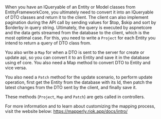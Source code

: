 When you have an IQueryable of an Entity or Model classes from EntityFrameworkCore, 
you ultimately need to convert it into an IQueryable of DTO classes and return it to the client.
The client can also implement pagination during the API call by sending values for $top, $skip and sort by $orderby in query string.
Ultimately, the query is executed by aspnetcore and the data gets streamed from the database to the client, which is the most optimal case.
For this, you need to write a `Project` for each Entity you intend to return a query of DTO class from.

You also write a `Map` for when a DTO is sent to the server for create or update api,
so you can convert it to an Entity and save it in the database using ef core.
You also need a Map method to convert DTO to Entity and vice versa.

You also need a `Patch` method for the update scenario, to perform update operation, first get the Entity from the database with its Id,
then patch the latest changes from the DTO sent by the client, and finally save it.

These methods (`Project`, `Map` and `Patch`) are gets called in controllers.

For more information and to learn about customizing the mapping process, visit the website below:
https://mapperly.riok.app/docs/intro/